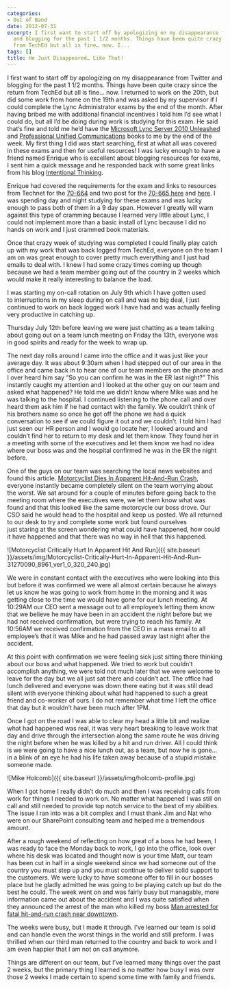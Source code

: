 ```yaml
---
categories:
- Out of Band
date: 2012-07-31
excerpt: I first want to start off by apologizing on my disappearance from Twitter
  and blogging for the past 1 1/2 months. Things have been quite crazy since the return
  from TechEd but all is fine… now. I...
tags: []
title: He Just Disappeared… Like That!
---
```


I first want to start off by apologizing on my disappearance from Twitter and blogging for the past 1 1/2 months. Things have been quite crazy since the return from TechEd but all is fine… now. I returned to work on the 20th, but did some work from home on the 19th and was asked by my supervisor if I could complete the Lync Administrator exams by the end of the month. After having bribed me with additional financial incentives I told him I’d see what I could do, but all I’d be doing during work is studying for this exam. He said that’s fine and told me he’d have the [Microsoft Lync Server 2010 Unleashed](http://www.amazon.com/gp/product/0672330342/ref=as_li_qf_sp_asin_tl?ie=UTF8&camp=1789&creative=9325&creativeASIN=0672330342&linkCode=as2&tag=mattblogsit-20) and [Professional Unified Communications](http://www.amazon.com/gp/product/0470939036/ref=as_li_qf_sp_asin_tl?ie=UTF8&camp=1789&creative=9325&creativeASIN=0470939036&linkCode=as2&tag=mattblogsit-20) books to me by the end of the week. My first thing I did was start searching, first at what all was covered in these exams and then for useful resources! I was lucky enough to have a friend named Enrique who is excellent about blogging resources for exams, I sent him a quick message and he responded back with some great links from his blog [Intentional Thinking](http://blog.enriquelima.com/).

Enrique had covered the requirements for the exam and links to resources from Technet for the [70-664](http://blog.enriquelima.com/2001/01/01/unofficial-prep-guide-for-ts-microsoft-lync-server-2010-configuring-70-664/) and two post for the [70-665 here](http://blog.enriquelima.com/2001/01/01/unofficial-prep-guide-for-pro-microsoft-lync-server-2010-administrator-70-665-part-1-of-2/) and [here](http://blog.enriquelima.com/2001/01/01/unofficial-prep-guide-for-pro-microsoft-lync-server-2010-administrator-70-665-part-2-of-2/). I was spending day and night studying for these exams and was lucky enough to pass both of them in a 9 day span. However I greatly will warn against this type of cramming because I learned very little about Lync, I could not implement more than a basic install of Lync because I did no hands on work and I just crammed book materials.

Once that crazy week of studying was completed I could finally play catch up with my work that was back logged from TechEd, everyone on the team I am on was great enough to cover pretty much everything and I just had emails to deal with. I knew I had some crazy times coming up though because we had a team member going out of the country in 2 weeks which would make it really interesting to balance the load.

I was starting my on-call rotation on July 9th which I have gotten used to interruptions in my sleep during on call and was no big deal, I just continued to work on back logged work I have had and was actually feeling very productive in catching up.

Thursday July 12th before leaving we were just chatting as a team talking about going out on a team lunch meeting on Friday the 13th, everyone was in good spirits and ready for the week to wrap up.

The next day rolls around I came into the office and it was just like your average day. It was about 9:30am when I had stepped out of our area in the office and came back in to hear one of our team members on the phone and I over heard him say “So you can confirm he was in the ER last night?” This instantly caught my attention and I looked at the other guy on our team and asked what happened? He told me we didn’t know where Mike was and he was talking to the hospital. I continued listening to the phone call and over heard them ask him if he had contact with the family. We couldn’t think of his brothers name so once he got off the phone we had a quick conversation to see if we could figure it out and we couldn’t. I told him I had just seen our HR person and I would go locate her, I looked around and couldn’t find her to return to my desk and let them know. They found her in a meeting with some of the executives and let them know we had no idea where our boss was and the hospital confirmed he was in the ER the night before.

One of the guys on our team was searching the local news websites and found this article. [Motorcyclist Dies In Apparent Hit-And-Run Crash](http://www.theindychannel.com/news/31269988/detail.html), everyone instantly became completely silent on the team worrying about the worst. We sat around for a couple of minutes before going back to the meeting room where the executives were, we let them know what was found and that this looked like the same motorcycle our boss drove. Our CSO said he would head to the hospital and keep us posted. We all returned to our desk to try and complete some work but found ourselves just staring at the screen wondering what could have happened, how could it have happened and that there was no way in hell that this happened.

![Motorcyclist Critically Hurt In Apparent Hit And Run]({{ site.baseurl }}/assets/img/Motorcyclist-Critically-Hurt-In-Apparent-Hit-And-Run-31270090_8961_ver1_0_320_240.jpg)

We were in constant contact with the executives who were looking into this but before it was confirmed we were all almost certain because he always let us know he was going to work from home in the morning and it was getting close to the time we would have gone for our lunch meeting. At 10:29AM our CEO sent a message out to all employee’s letting them know that we believe he may have been in an accident the night before but we had not received confirmation, but were trying to reach his family. At 10:56AM we received confirmation from the CEO in a mass email to all employee’s that it was Mike and he had passed away last night after the accident.

At this point with confirmation we were feeling sick just sitting there thinking about our boss and what happened. We tried to work but couldn’t accomplish anything, we were told not much later that we were welcome to leave for the day but we all just sat there and couldn’t act. The office had lunch delivered and everyone was down there eating but it was still dead silent with everyone thinking about what had happened to such a great friend and co-worker of ours. I do not remember what time I left the office that day but it wouldn’t have been much after 1PM.

Once I got on the road I was able to clear my head a little bit and realize what had happened was real, it was very heart breaking to leave work that day and drive through the intersection along the same route he was driving the night before when he was killed by a hit and run driver. All I could think is we were going to have a nice lunch out, as a team, but now he is gone… in a blink of an eye he had his life taken away because of a stupid mistake someone made.

![Mike Holcomb]({{ site.baseurl }}/assets/img/holcomb-profile.jpg)

When I got home I really didn’t do much and then I was receiving calls from work for things I needed to work on. No matter what happened I was still on call and still needed to provide top notch service to the best of my abilities. The issue I ran into was a bit complex and I must thank Jim and Nat who were on our SharePoint consulting team and helped me a tremendous amount.

After a rough weekend of reflecting on how great of a boss he had been, I was ready to face the Monday back to work, I go into the office, look over where his desk was located and thought now is your time Matt, our team has been cut in half in a single weekend since we had someone out of the country you must step up and you must continue to deliver solid support to the customers. We were lucky to have someone offer to fill in our bosses place but he gladly admitted he was going to be playing catch up but do the best he could. The week went on and was fairly busy but managable, more information came out about the accident and I was quite satisfied when they announced the arrest of the man who killed my boss [Man arrested for fatal hit-and-run crash near downtown](http://www.wthr.com/story/19015427/serious-motorcycle-accident-blocks-traffic-near-downtown).

The weeks were busy, but I made it through. I’ve learned our team is solid and can handle even the worst things in the world and still preform. I was thrilled when our third man returned to the country and back to work and I am even happier that I am not on call anymore.

Things are different on our team, but I’ve learned many things over the past 2 weeks, but the primary thing I learned is no matter how busy I was over those 2 weeks I made certain to spend some time with family and friends.